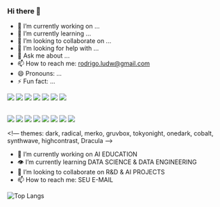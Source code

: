 ### Hi there 👋

<!--
**rodrigoludwig/rodrigoludwig** is a ✨ _special_ ✨ repository because its `README.md` (this file) appears on your GitHub profile.

Here are some ideas to get you started:
-->
- 🔭 I’m currently working on ...
- 🌱 I’m currently learning ...
- 👯 I’m looking to collaborate on ...
- 🤔 I’m looking for help with ...
- 💬 Ask me about ...
- 📫 How to reach me: rodrigo.ludw@gmail.com
- 😄 Pronouns: ...
- ⚡ Fun fact: ...

<div> 
<a href="https://https://orbe.ai/" target="_blank">
<img src="https://orbe.ai/images/og-image.jpg" target="_blank"></a>
<a href=“SEU LINK DO WHASTAPP" target="_blank">
<img src="https://img.shields.io/badge/WhatsApp-25D366?style=for-the-badge&logo=whatsapp&logoColor=white" target="_blank"></a>
<a href="mailto:SEU E-MAIL" target="_blank">
<img src="https://img.shields.io/badge/Gmail-D14836?style=for-the-badge&logo=gmail&logoColor=white" target="_blank"></a>
<a href=“SEU LINK DO INSTAGRAM" target="_blank">
<img src="https://img.shields.io/badge/Instagram-E4405F?style=for-the-badge&logo=instagram&logoColor=white" target="_blank"></a>
<a href=“SEU LINK DO TWITTER" target="_blank">
<img src="https://img.shields.io/badge/Twitter-1DA1F2?style=for-the-badge&logo=twitter&logoColor=white" target="_blank"></a>
<a href=“SEU LINK DO LINKEDINtarget="_blank">
<img src="https://img.shields.io/badge/LinkedIn-0077B5?style=for-the-badge&logo=linkedin&logoColor=white" target="_blank"></a>
<a href=“SEU LINK DO MEDIUM"_blank">
<img src="https://img.shields.io/badge/Medium-12100E?style=for-the-badge&logo=medium&logoColor=white" target="_blank"></a>
<div><br>

![](https://img.shields.io/badge/GitHub-100000?style=for-the-badge&logo=github&logoColor=white)
![](https://img.shields.io/badge/Medium-12100E?style=for-the-badge&logo=medium&logoColor=white)
![](https://img.shields.io/badge/Python-14354C?style=for-the-badge&logo=python&logoColor=white)
![](https://img.shields.io/badge/C%2B%2B-00599C?style=for-the-badge&logo=c%2B%2B&logoColor=white)
![](https://img.shields.io/badge/R-276DC3?style=for-the-badge&logo=r&logoColor=white)
![](https://img.shields.io/badge/Markdown-000000?style=for-the-badge&logo=markdown&logoColor=white)
![](https://img.shields.io/github/followers/thiago-orbe-ai.svg?style=social&label=Follow&maxAge=2592000)
![](https://github-readme-stats.vercel.app/api?username=USUARIO&show_icons=true&theme=dark)

<!—
themes: dark, radical, merko, gruvbox, tokyonight, onedark, cobalt, synthwave, highcontrast, Dracula
-->
 
- 💼 I’m currently working on AI EDUCATION
- 👁️ I’m currently learning DATA SCIENCE & DATA ENGINEERING
- 🤝 I’m looking to collaborate on R&D & AI PROJECTS
- 📫 How to reach me: SEU E-MAIL

![Top Langs](https://github-readme-stats.vercel.app/api/top-langs/?username=USUARIO&layout=compact&theme=dark)
